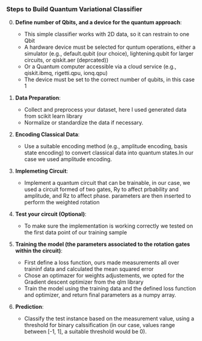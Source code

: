 ### Steps to Build Quantum Variational Classifier

0. **Define number of Qbits, and a device for the quantum approach**:

   - This simple classifier works with 2D data, so it can restrain to one Qbit
   - A hardware device must be selected for quntum operations, either a simulator (e.g., default.qubit (our choice), lightening.qubit for larger circuits, or qiskit.aer (deprcated))
   - Or a Quantum computer accessible via a cloud service (e.g., qiskit.ibmq, rigetti.qpu, ionq.qpu)
   - The device must be set to the correct number of qubits, in this case 1

1. **Data Preparation**:

   - Collect and preprocess your dataset, here I used generated data from scikit learn library
   - Normalize or standardize the data if necessary.

2. **Encoding Classical Data**:

   - Use a suitable encoding method (e.g., amplitude encoding, basis state encoding) to convert classical data into quantum states.In our case we used amplitude encoding.

3. **Implemeting Circuit**:

   - Implement a quantum circuit that can be trainable, in our case, we used a circuit formed of two gates, Ry to affect prbability and amplitude, and Rz to affect phase. parameters are then inserted to perform the weighted rotation

4. **Test your circuit (Optional)**:

   - To make sure the implementation is working correctly we tested on the first data point of our training sample

5. **Training the model (the parameters associated to the rotation gates within the circuit)**:

   - First define a loss function, ours made measurements all over traininf data and calculated the mean squared error
   - Chose an optimazer for weights adjustements, we opted for the Gradient descent optimizer from the qlm library
   - Train the model using the training data and the defined loss function and optimizer, and return final parameters as a numpy array.

6. **Prediction**:
   - Classify the test instance based on the measurement value, using a threshold for binary calssification (in our case, values range between [-1, 1], a suitable threshold would be 0).
